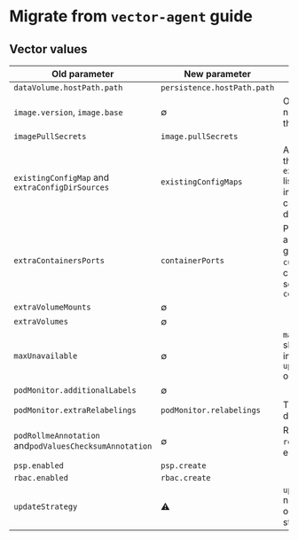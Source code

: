 # Migrate from `vector-agent` guide

## Vector values

| Old parameter | New parameter | Comment |
| ------------- | ------------- | ------- |
| `dataVolume.hostPath.path` | `persistence.hostPath.path` | |
| `image.version`, `image.base` | ∅ | Only `image.tag` is now used to set the Vector tag |
| `imagePullSecrets` | `image.pullSecrets` | |
| `existingConfigMap` and `extraConfigDirSources` | `existingConfigMaps` | All ConfigMaps in the `existingConfigMaps` list are projected into Vector's configuration directory |
| `extraContainersPorts` | `containerPorts` | Ports will be automatically generated from `customConfig` but can be manually set with `containerPorts` |
| `extraVolumeMounts` | ∅ | |
| `extraVolumes` | ∅ | |
| `maxUnavailable` | ∅ | `maxUnavailable` should be passed in as part of the `updateStrategy` object |
| `podMonitor.additionalLabels` | ∅ | |
| `podMonitor.extraRelabelings` | `podMonitor.relabelings` | The chart adds no default relabelings |
| `podRollmeAnnotation` and`podValuesChecksumAnnotation` | ∅ | Replaced by `rollWorkload`, enabled by default |
| `psp.enabled` | `psp.create` | |
| `rbac.enabled` | `rbac.create` | |
| `updateStrategy` | ⚠️ | `updateStrategy` now takes an object instead of a string |
